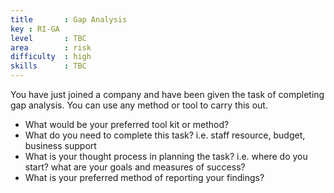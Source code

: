 ```yaml
---
title       : Gap Analysis
key : RI-GA
level       : TBC
area        : risk
difficulty  : high
skills      : TBC
---
```


You have just joined a company and have been given the task of completing gap analysis. You can use any method or tool to carry this out.

- What would be your preferred tool kit or method?
- What do you need to complete this task? i.e. staff resource, budget, business support
- What is your thought process in planning the task? i.e. where do you start? what are your goals and measures of success?
- What is your preferred method of reporting your findings?